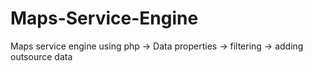 # Maps-Service-Engine
Maps service engine using php 
 -> Data properties
 -> filtering
 -> adding outsource data
